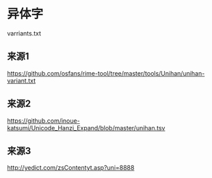 # 异体字

varriants.txt


## 来源1
https://github.com/osfans/rime-tool/tree/master/tools/Unihan/unihan-variant.txt

## 来源2
https://github.com/inoue-katsumi/Unicode_Hanzi_Expand/blob/master/unihan.tsv

## 来源3
http://yedict.com/zsContentyt.asp?uni=8888

